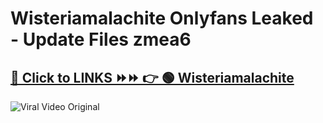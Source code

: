 
 # Wisteriamalachite Onlyfans Leaked - Update Files zmea6

## <h2><a href="https://clipsfans.com/Wisteriamalachite&ref=git">🔗 Click to LINKS ⏩⏩ 👉 🟢 Wisteriamalachite </a></h2>

<a href="https://clipsfans.com/Wisteriamalachite&ref=git" rel="nofollow" data-target="animated-image.originalLink"><img src="https://i.ibb.co.com/xMMVF88/686577567.gif" alt="Viral Video Original" style="max-width: 100%; display: inline-block;" data-target="animated-image.originalImage"></a>

